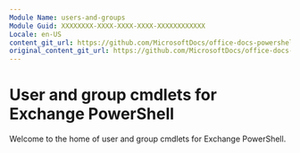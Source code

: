 ```yaml
---
Module Name: users-and-groups
Module Guid: XXXXXXXX-XXXX-XXXX-XXXX-XXXXXXXXXXXX
Locale: en-US
content_git_url: https://github.com/MicrosoftDocs/office-docs-powershell/blob/live/exchange/exchange-ps/exchange/users-and-groups/users-and-groups.md
original_content_git_url: https://github.com/MicrosoftDocs/office-docs-powershell/blob/live/exchange/exchange-ps/exchange/users-and-groups/users-and-groups.md
---
```


# User and group cmdlets for Exchange PowerShell

Welcome to the home of user and group cmdlets for Exchange PowerShell.